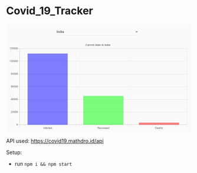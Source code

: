 # Covid_19_Tracker

![Covid_19](https://github.com/Vranjan7077/Covid_19_Tracker/blob/master/covid_19_india.jpg?raw=true)

API used: https://covid19.mathdro.id/api

Setup:
- run ```npm i && npm start```
